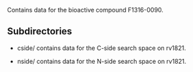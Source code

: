 Contains data for the bioactive compound F1316-0090.

## Subdirectories

- cside/ contains data for the C-side search space on rv1821.

- nside/ contains data for the N-side search space on rv1821.

